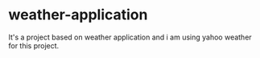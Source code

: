 # weather-application
It's a project based on weather application and i am using yahoo weather for this project.
